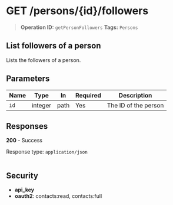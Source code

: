 # GET /persons/{id}/followers

> **Operation ID:** `getPersonFollowers`
> **Tags:** `Persons`

## List followers of a person

Lists the followers of a person.

## Parameters

| Name | Type | In | Required | Description |
|------|------|-------|----------|-------------|
| `id` | integer | path | Yes | The ID of the person |

## Responses

**200** - Success

Response type: `application/json`

```

```


## Security

- **api_key**
- **oauth2**: contacts:read, contacts:full